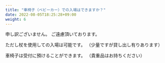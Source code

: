 ```yaml
---
title: "車椅子（ベビーカー）での入場はできますか？"
date: 2022-08-05T18:25:28+09:00
weight: 6
---
```


申し訳ございません。
ご遠慮頂いております。

ただし杖を使用しての入場は可能です。
（少量ですが貸し出し有りあります）

車椅子は受付に預けることができます。
（貴重品はお持ちください）
